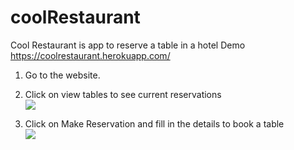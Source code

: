 # coolRestaurant
Cool Restaurant is app to reserve a table in a hotel
Demo https://coolrestaurant.herokuapp.com/

1. Go to the website.<br>

2. Click on view tables to see current reservations<br>
![](Screenshot%(48).png)<br>

3. Click on Make Reservation and fill in the details to book a table<br>
![](Screenshot%(49).png)<br>
